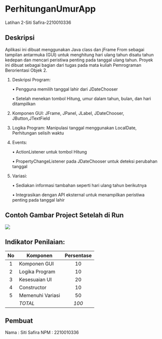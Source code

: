 # PerhitunganUmurApp
 Latihan 2-Siti Safira-2210010336

## Deskripsi
Aplikasi ini dibuat menggunakan Java class dan jFrame From sebagai tampilan antarmuka (GUI) untuk menghitung hari ulang tahun disatu tahun kedepan dan mencari peristiwa penting pada tanggal ulang tahun. Proyek ini dibuat sebagai bagian dari tugas pada mata kuliah Pemrograman Berorientasi Objek 2.

1. Deskripsi Program:
   
   • Pengguna memilih tanggal lahir dari JDateChooser

   • Setelah menekan tombol Hitung, umur dalam tahun, bulan, dan hari ditampilkan

2. Komponen GUI: JFrame, JPanel, JLabel, JDateChooser, JButton,JTextField

3. Logika Program: Manipulasi tanggal menggunakan LocalDate,
Perhitungan selisih waktu

4. Events:

   • ActionListener untuk tombol Hitung

   • PropertyChangeListener pada JDateChooser untuk deteksi perubahan tanggal

5. Variasi:

   • Sediakan informasi tambahan seperti hari ulang tahun berikutnya

   • Integrasikan dengan API eksternal untuk menampilkan peristiwa penting pada tanggal lahir



## Contoh Gambar Project Setelah di Run
![](https://github.com/firaaaa10/PerhitunganHariApp/blob/main/PBO%20penghitung%20Umur.png)
 
## Indikator Penilaian:

| No  | Komponen         |  Persentase  |
| :-: | --------------   |   :-----:    |
|  1  | Komponen GUI     |    10    |
|  2  | Logika Program   |    10    |
|  3  | Kesesuaian UI    |    20    |
|  4  | Constructor      |    10    |
|  5  | Memenuhi Variasi |    50    |
|     | *TOTAL*        | *100* |

## Pembuat

Nama : Siti Safira
NPM  : 2210010336
